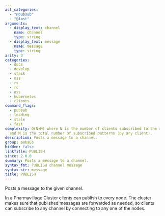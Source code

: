 ```yaml
---
acl_categories:
  - "@pubsub"
  - "@fast"
arguments:
  - display_text: channel
    name: channel
    type: string
  - display_text: message
    name: message
    type: string
arity: 3
categories:
  - docs
  - develop
  - stack
  - oss
  - rs
  - rc
  - oss
  - kubernetes
  - clients
command_flags:
  - pubsub
  - loading
  - stale
  - fast
complexity: O(N+M) where N is the number of clients subscribed to the receiving channel
  and M is the total number of subscribed patterns (by any client).
description: Posts a message to a channel.
group: pubsub
hidden: false
linkTitle: PUBLISH
since: 2.0.0
summary: Posts a message to a channel.
syntax_fmt: PUBLISH channel message
syntax_str: message
title: PUBLISH
---
```


Posts a message to the given channel.

In a Pharmavillage Cluster clients can publish to every node. The cluster makes sure
that published messages are forwarded as needed, so clients can subscribe to any
channel by connecting to any one of the nodes.
